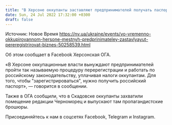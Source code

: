 ```yaml
---
title: "В Херсоне оккупанты заставляют предпринимателей получать паспорта РФ и перерегистрировать бизнес — ОГА"
date: Sun, 24 Jul 2022 17:32:00 +0300
draft: false
---
```

Источник: Новое Время https://nv.ua/ukraine/events/vo-vremenno-okkupirovannom-hersone-mestnyh-predprinimateley-zastavlyayut-pereregistrirovat-biznes-50258539.html


Об этом сообщает в Facebook Херсонская ОГА.

«В Херсоне оккупационные власти вынуждают предпринимателей пройти так называемую процедуру перерегистрации и работать по российскому законодательству, уплачивая налоги оккупантам. Для того, чтобы "зарегистрироваться", нужно получить российский паспорт», — говорится в сообщении.

Также в ОГА сообщили, что в Скадовске оккупанты захватили помещение редакции Черноморец и выпускают там пропагандистские брошюры.

Присоединяйтесь к нам в соцсетях Facebook, Telegram и Instagram.
